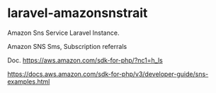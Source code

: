 # laravel-amazonsnstrait
Amazon Sns Service Laravel Instance.

Amazon SNS Sms, Subscription referrals


Doc.
https://aws.amazon.com/sdk-for-php/?nc1=h_ls

https://docs.aws.amazon.com/sdk-for-php/v3/developer-guide/sns-examples.html
